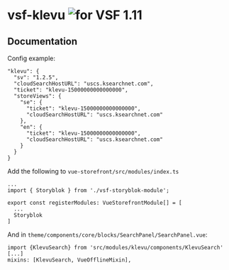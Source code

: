 # vsf-klevu ![for VSF 1.11](https://img.shields.io/static/v1?label=vsf&message=1.11&color=brightgreen)

## Documentation

Config example:

```
"klevu": {
  "sv": "1.2.5",
  "cloudSearchHostURL": "uscs.ksearchnet.com",
  "ticket": "klevu-15000000000000000",
  "storeViews": {
    "se": {
      "ticket": "klevu-15000000000000000",
      "cloudSearchHostURL": "uscs.ksearchnet.com"
    },
    "en": {
      "ticket": "klevu-15000000000000000",
      "cloudSearchHostURL": "uscs.ksearchnet.com"
    }
  }
}
```

Add the following to `vue-storefront/src/modules/index.ts`

```
...
import { Storyblok } from './vsf-storyblok-module';

export const registerModules: VueStorefrontModule[] = [
  ...
  Storyblok
]
```

And in `theme/components/core/blocks/SearchPanel/SearchPanel.vue`:

```
import {KlevuSearch} from 'src/modules/klevu/components/KlevuSearch'
[...]
mixins: [KlevuSearch, VueOfflineMixin],
```
